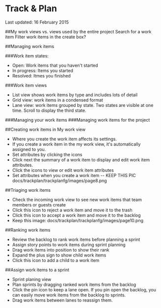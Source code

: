# Track & Plan

Last updated: 16 February 2015

##My work views vs. views used by the entire project
Search for a work item
Filter work items in the create box?

##Managing work items

###Work item states:
- Open: Work items that you haven't started
- In progress: Items you started
- Resolved: Itmes you finished

###Work item views
- List view shows work items by type and includes lots of detail
- Grid view: work items in a condensed format
- Lane view: work items grouped by state. Two states are visible at one time. Scroll to display the third state.

###Managing your work items
###Managing work items for the project


##Creating work items in My work view
- Where you create the work item affects its settings.
- If you create a work item in the my work view, it's automatically assigned to you.
- Set attributes by clicking the icons
- Click next the summary of a work item to display and edit work item attributes.
- Click the icons to view or edit work item attributes
- Set attributes when you create a work item
-- KEEP THIS PIC  docs/trackplan/trackplanfg/images/page8.png

##Triaging work items
- Check the incoming work view to see new work items that team members or guests create
- Click this icon to reject a work item and move it to the trash
- Click this icon to accept a work item and move it to the backlog
- Keep this image: docs/trackplan/trackplanfg/images/page10.png

##Ranking work items
- Review the backlog to rank work items before planning a sprint
- Assign story points to work items during sprint planning
- Drag work items into position to show their rank
- Expand the plus sign to show child work items
- Click this icon to add a child to a work item

##Assign work items to a sprint
- Sprint planing view
- Plan sprints by dragging ranked work items from the backlog
- Click the pin icon to keep a lane open. If you pin open the backlog, you can easily move work items from the backlog to sprints.
- Drag work items between lanes to reassign them.

